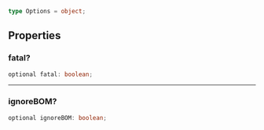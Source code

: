 ```ts
type Options = object;
```

## Properties

### fatal?

```ts
optional fatal: boolean;
```

***

### ignoreBOM?

```ts
optional ignoreBOM: boolean;
```
